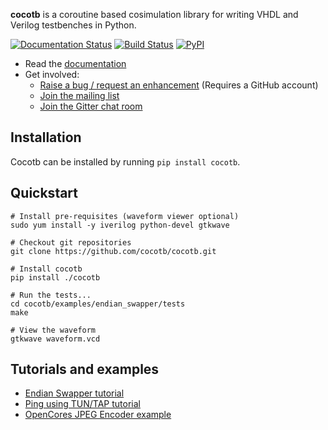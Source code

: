 **cocotb** is a coroutine based cosimulation library for writing VHDL and Verilog testbenches in Python.

[![Documentation Status](https://readthedocs.org/projects/cocotb/badge/?version=latest)](http://cocotb.readthedocs.org/en/latest/)
[![Build Status](https://travis-ci.org/cocotb/cocotb.svg?branch=master)](https://travis-ci.org/cocotb/cocotb)
[![PyPI](https://img.shields.io/pypi/dm/cocotb.svg?label=PyPI%20downloads)](https://pypi.org/project/cocotb/)

* Read the [documentation](http://cocotb.readthedocs.org)
* Get involved:
  * [Raise a bug / request an enhancement](https://github.com/cocotb/cocotb/issues/new) (Requires a GitHub account)
  * [Join the mailing list](https://lists.librecores.org/listinfo/cocotb)
  * [Join the Gitter chat room](https://gitter.im/cocotb)

## Installation

Cocotb can be installed by running `pip install cocotb`.

## Quickstart

    # Install pre-requisites (waveform viewer optional)
    sudo yum install -y iverilog python-devel gtkwave

    # Checkout git repositories
    git clone https://github.com/cocotb/cocotb.git

    # Install cocotb
    pip install ./cocotb

    # Run the tests...
    cd cocotb/examples/endian_swapper/tests
    make

    # View the waveform
    gtkwave waveform.vcd


## Tutorials and examples

* [Endian Swapper tutorial](https://cocotb.readthedocs.org/en/latest/endian_swapper.html)
* [Ping using TUN/TAP tutorial](https://cocotb.readthedocs.org/en/latest/ping_tun_tap.html)
* [OpenCores JPEG Encoder example](https://github.com/chiggs/oc_jpegencode/)
